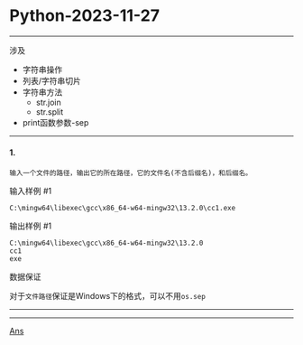 # Python-2023-11-27

---

涉及

- 字符串操作
- 列表/字符串切片
- 字符串方法
    - str.join
    - str.split
- print函数参数-sep

---

#### 1.

```
输入一个文件的路径，输出它的所在路径，它的文件名(不含后缀名)，和后缀名。
```



输入样例 #1 

```
C:\mingw64\libexec\gcc\x86_64-w64-mingw32\13.2.0\cc1.exe
```

输出样例 #1

```
C:\mingw64\libexec\gcc\x86_64-w64-mingw32\13.2.0
cc1
exe
```



数据保证

对于`文件路径`保证是Windows下的格式，可以不用`os.sep`

---

---

[Ans](./2023-11-27-ans.html)
